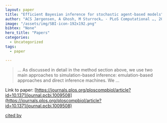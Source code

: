 ```yaml
---
layout: paper
title: "Efficient Bayesian inference for stochastic agent-based models"
author: "ACS Jørgensen, A Ghosh, M Sturrock… - PLoS Computational …, 2022 - journals.plos.org"
image: "/assets/img/SBI-icon-192x192.png"
bibtex: "None"
hero_title: "Papers"
categories:
  - Uncategorized
tags:
  - paper

---
```

>… As discussed in detail in the method section above, we use two main approaches to simulation-based inference: emulation-based approaches and direct inference machines. We …

Link to paper: [https://journals.plos.org/ploscompbiol/article?id=10.1371/journal.pcbi.1009508](https://journals.plos.org/ploscompbiol/article?id=10.1371/journal.pcbi.1009508)

[cited by](https://scholar.google.com/scholar?cites=6723811963050182171&as_sdt=2005&sciodt=0,5&hl=en&num=20)
